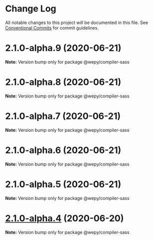 # Change Log

All notable changes to this project will be documented in this file.
See [Conventional Commits](https://conventionalcommits.org) for commit guidelines.

# 2.1.0-alpha.9 (2020-06-21)

**Note:** Version bump only for package @wepy/compiler-sass





# 2.1.0-alpha.8 (2020-06-21)

**Note:** Version bump only for package @wepy/compiler-sass





# 2.1.0-alpha.7 (2020-06-21)

**Note:** Version bump only for package @wepy/compiler-sass





# 2.1.0-alpha.6 (2020-06-21)

**Note:** Version bump only for package @wepy/compiler-sass





# 2.1.0-alpha.5 (2020-06-21)

**Note:** Version bump only for package @wepy/compiler-sass





# [2.1.0-alpha.4](https://github.com/Tencent/wepy/compare/v2.1.0-alpha.2...v2.1.0-alpha.4) (2020-06-20)

**Note:** Version bump only for package @wepy/compiler-sass
